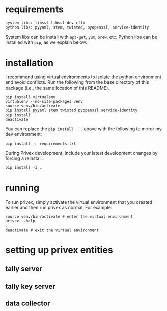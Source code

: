 # requirements

    system libs: libssl libssl-dev cffi
    python libs: pyyaml, stem, twisted, pyopenssl, service-identity

System libs can be install with `apt-get`, `yum`, `brew`, etc. Python libs can be installed with `pip`,
as we explain below.

# installation

I recommend using virtual environments to isolate the python environment and avoid conflicts.
Run the following from the base directory of this package (i.e., the same location of this README).

    pip install virtualenv
    virtualenv --no-site-packages venv
    source venv/bin/activate
    pip install pyyaml stem twisted pyopenssl service-identity
    pip install .
    deactivate

You can replace the `pip install ...` above with the following to mirror my dev environment:

    pip install -r requirements.txt

During Privex development, include your latest development changes by forcing a reinstall:

    pip install -I .

# running

To run privex, simply activate the virtual environment that you created earlier and then run
privex as normal. For example:

    source venv/bin/activate # enter the virtual environment
    privex --help
    ...
    deactivate # exit the virtual environment

# setting up privex entities

## tally server

## tally key server

## data collector
